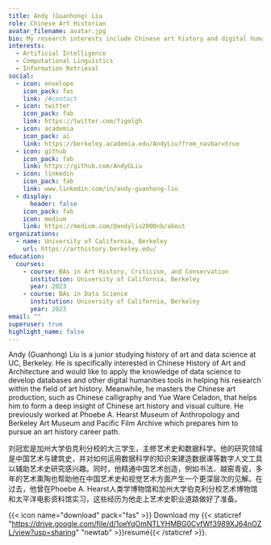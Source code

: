 ```yaml
---
title: Andy (Guanhong) Liu
role: Chinese Art Historian
avatar_filename: avatar.jpg
bio: My research interests include Chinese art history and digital humanities.
interests:
  - Artificial Intelligence
  - Computational Linguistics
  - Information Retrieval
social:
  - icon: envelope
    icon_pack: fas
    link: /#contact
  - icon: twitter
    icon_pack: fab
    link: https://twitter.com/figolgh
  - icon: academia
    icon_pack: ai
    link: https://berkeley.academia.edu/AndyLiu?from_navbar=true
  - icon: github
    icon_pack: fab
    link: https://github.com/AndyGLiu
  - icon: linkedin
    icon_pack: fab
    link: www.linkedin.com/in/andy-guanhong-liu
  - display:
      header: false
    icon_pack: fab
    icon: medium
    link: https://medium.com/@andyliu2000nb/about
organizations:
  - name: University of California, Berkeley
    url: https://arthistory.berkeley.edu/
education:
  courses:
    - course: BAs in Art History, Criticism, and Conservation
      institution: University of California, Berkeley
      year: 2023
    - course: BAs in Data Science
      institution: University of California, Berkeley
      year: 2023
email: ""
superuser: true
highlight_name: false
---
```

Andy (Guanhong) Liu is a junior studying history of art and data science at UC, Berkeley. He is specifically interested in Chinese History of Art and Architecture and would like to apply the knowledge of data science to develop databases and other digital humanities tools in helping his research within the field of art history. Meanwhile, he masters the Chinese art production, such as Chinese calligraphy and Yue Ware Celadon, that helps him to form a deep insight of Chinese art history and visual culture. He previously worked at Phoebe A. Hearst Museum of Anthropology and Berkeley Art Museum and Pacific Film Archive which prepares him to pursue an art history career path.

刘冠宏是加州大学伯克利分校的大三学生，主修艺术史和数据科学。他的研究领域是中国艺术与建筑史，并对如何运用数据科学的知识来建造数据课等数字人文工具以辅助艺术史研究感兴趣。同时，他精通中国艺术创造，例如书法、越窑青瓷，多年的艺术熏陶也帮助他在中国艺术史和视觉艺术方面产生一个更深层次的见解。在过去，他曾在Phoebe A. Hearst人类学博物馆和加州大学伯克利分校艺术博物馆和太平洋电影资料馆实习，这些经历为他走上艺术史职业道路做好了准备。

{{< icon name="download" pack="fas" >}} Download my {{< staticref "https://drive.google.com/file/d/1oeYqOmNTLYHMBG0CyfWf3989XJ64nOZL/view?usp=sharing" "newtab" >}}resumé{{< /staticref >}}.